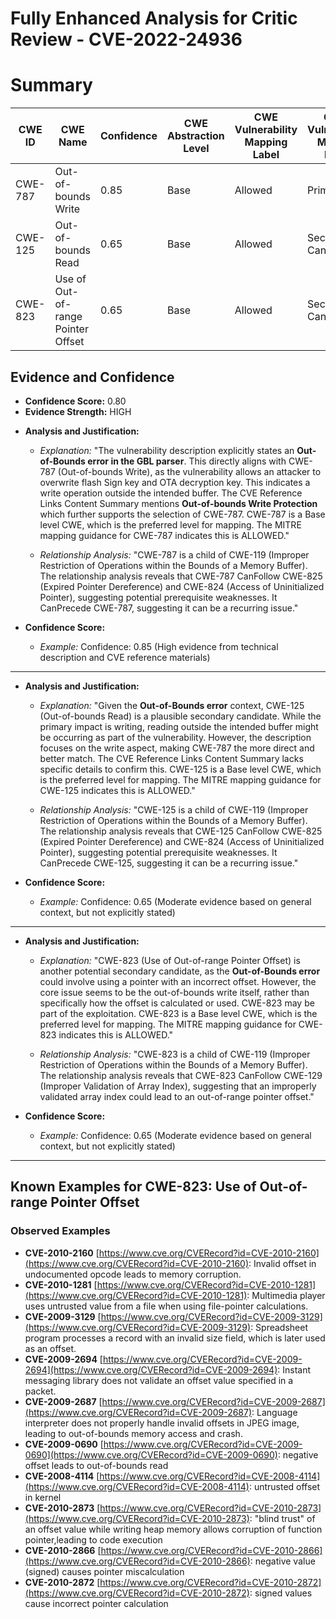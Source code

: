 # Fully Enhanced Analysis for Critic Review - CVE-2022-24936

# Summary
| CWE ID | CWE Name | Confidence | CWE Abstraction Level | CWE Vulnerability Mapping Label | CWE-Vulnerability Mapping Notes |
|---|---|---|---|---|---|
| CWE-787 | Out-of-bounds Write | 0.85 | Base | Allowed | Primary CWE |
| CWE-125 | Out-of-bounds Read | 0.65 | Base | Allowed | Secondary Candidate |
| CWE-823 | Use of Out-of-range Pointer Offset | 0.65 | Base | Allowed | Secondary Candidate |

## Evidence and Confidence

*   **Confidence Score:** 0.80
*   **Evidence Strength:** HIGH

- **Analysis and Justification:**  
  - *Explanation:* "The vulnerability description explicitly states an **Out-of-Bounds error in the GBL parser**. This directly aligns with CWE-787 (Out-of-bounds Write), as the vulnerability allows an attacker to overwrite flash Sign key and OTA decryption key. This indicates a write operation outside the intended buffer. The CVE Reference Links Content Summary mentions **Out-of-bounds Write Protection** which further supports the selection of CWE-787. CWE-787 is a Base level CWE, which is the preferred level for mapping. The MITRE mapping guidance for CWE-787 indicates this is ALLOWED."
  
  - *Relationship Analysis:* "CWE-787 is a child of CWE-119 (Improper Restriction of Operations within the Bounds of a Memory Buffer). The relationship analysis reveals that CWE-787 CanFollow CWE-825 (Expired Pointer Dereference) and CWE-824 (Access of Uninitialized Pointer), suggesting potential prerequisite weaknesses. It CanPrecede CWE-787, suggesting it can be a recurring issue."

- **Confidence Score:**  
  - *Example:* Confidence: 0.85 (High evidence from technical description and CVE reference materials)

---

- **Analysis and Justification:**  
  - *Explanation:* "Given the **Out-of-Bounds error** context, CWE-125 (Out-of-bounds Read) is a plausible secondary candidate. While the primary impact is writing, reading outside the intended buffer might be occurring as part of the vulnerability. However, the description focuses on the write aspect, making CWE-787 the more direct and better match. The CVE Reference Links Content Summary lacks specific details to confirm this. CWE-125 is a Base level CWE, which is the preferred level for mapping. The MITRE mapping guidance for CWE-125 indicates this is ALLOWED."
  
  - *Relationship Analysis:* "CWE-125 is a child of CWE-119 (Improper Restriction of Operations within the Bounds of a Memory Buffer). The relationship analysis reveals that CWE-125 CanFollow CWE-825 (Expired Pointer Dereference) and CWE-824 (Access of Uninitialized Pointer), suggesting potential prerequisite weaknesses. It CanPrecede CWE-125, suggesting it can be a recurring issue."

- **Confidence Score:**  
  - *Example:* Confidence: 0.65 (Moderate evidence based on general context, but not explicitly stated)

---

- **Analysis and Justification:**  
  - *Explanation:* "CWE-823 (Use of Out-of-range Pointer Offset) is another potential secondary candidate, as the **Out-of-Bounds error** could involve using a pointer with an incorrect offset. However, the core issue seems to be the out-of-bounds write itself, rather than specifically how the offset is calculated or used. CWE-823 may be part of the exploitation. CWE-823 is a Base level CWE, which is the preferred level for mapping. The MITRE mapping guidance for CWE-823 indicates this is ALLOWED."
  
  - *Relationship Analysis:* "CWE-823 is a child of CWE-119 (Improper Restriction of Operations within the Bounds of a Memory Buffer). The relationship analysis reveals that CWE-823 CanFollow CWE-129 (Improper Validation of Array Index), suggesting that an improperly validated array index could lead to an out-of-range pointer offset."

- **Confidence Score:**  
  - *Example:* Confidence: 0.65 (Moderate evidence based on general context, but not explicitly stated)

---



## Known Examples for CWE-823: Use of Out-of-range Pointer Offset
### Observed Examples
- **CVE-2010-2160** [https://www.cve.org/CVERecord?id=CVE-2010-2160](https://www.cve.org/CVERecord?id=CVE-2010-2160): Invalid offset in undocumented opcode leads to memory corruption.
- **CVE-2010-1281** [https://www.cve.org/CVERecord?id=CVE-2010-1281](https://www.cve.org/CVERecord?id=CVE-2010-1281): Multimedia player uses untrusted value from a file when using file-pointer calculations.
- **CVE-2009-3129** [https://www.cve.org/CVERecord?id=CVE-2009-3129](https://www.cve.org/CVERecord?id=CVE-2009-3129): Spreadsheet program processes a record with an invalid size field, which is later used as an offset.
- **CVE-2009-2694** [https://www.cve.org/CVERecord?id=CVE-2009-2694](https://www.cve.org/CVERecord?id=CVE-2009-2694): Instant messaging library does not validate an offset value specified in a packet.
- **CVE-2009-2687** [https://www.cve.org/CVERecord?id=CVE-2009-2687](https://www.cve.org/CVERecord?id=CVE-2009-2687): Language interpreter does not properly handle invalid offsets in JPEG image, leading to out-of-bounds memory access and crash.
- **CVE-2009-0690** [https://www.cve.org/CVERecord?id=CVE-2009-0690](https://www.cve.org/CVERecord?id=CVE-2009-0690): negative offset leads to out-of-bounds read
- **CVE-2008-4114** [https://www.cve.org/CVERecord?id=CVE-2008-4114](https://www.cve.org/CVERecord?id=CVE-2008-4114): untrusted offset in kernel
- **CVE-2010-2873** [https://www.cve.org/CVERecord?id=CVE-2010-2873](https://www.cve.org/CVERecord?id=CVE-2010-2873): "blind trust" of an offset value while writing heap memory allows corruption of function pointer,leading to code execution
- **CVE-2010-2866** [https://www.cve.org/CVERecord?id=CVE-2010-2866](https://www.cve.org/CVERecord?id=CVE-2010-2866): negative value (signed) causes pointer miscalculation
- **CVE-2010-2872** [https://www.cve.org/CVERecord?id=CVE-2010-2872](https://www.cve.org/CVERecord?id=CVE-2010-2872): signed values cause incorrect pointer calculation
